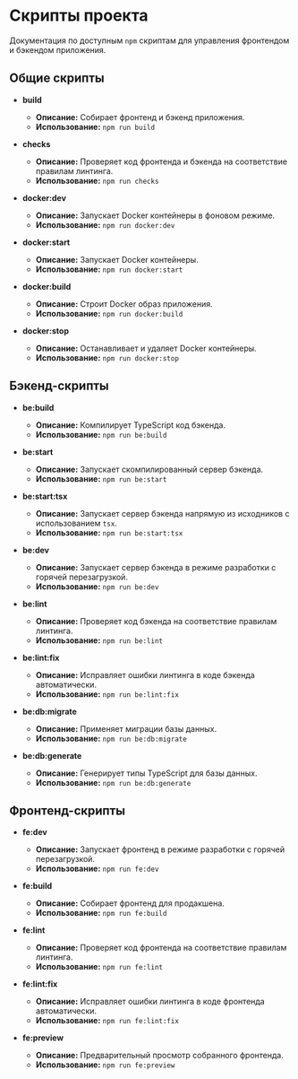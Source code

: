 # Скрипты проекта

Документация по доступным `npm` скриптам для управления фронтендом и бэкендом приложения.

## Общие скрипты

- **build**
    - **Описание:** Собирает фронтенд и бэкенд приложения.
    - **Использование:** `npm run build`

- **checks**
    - **Описание:** Проверяет код фронтенда и бэкенда на соответствие правилам линтинга.
    - **Использование:** `npm run checks`

- **docker:dev**
    - **Описание:** Запускает Docker контейнеры в фоновом режиме.
    - **Использование:** `npm run docker:dev`

- **docker:start**
    - **Описание:** Запускает Docker контейнеры.
    - **Использование:** `npm run docker:start`

- **docker:build**
    - **Описание:** Строит Docker образ приложения.
    - **Использование:** `npm run docker:build`

- **docker:stop**
    - **Описание:** Останавливает и удаляет Docker контейнеры.
    - **Использование:** `npm run docker:stop`

## Бэкенд-скрипты

- **be:build**
    - **Описание:** Компилирует TypeScript код бэкенда.
    - **Использование:** `npm run be:build`

- **be:start**
    - **Описание:** Запускает скомпилированный сервер бэкенда.
    - **Использование:** `npm run be:start`

- **be:start:tsx**
    - **Описание:** Запускает сервер бэкенда напрямую из исходников с использованием `tsx`.
    - **Использование:** `npm run be:start:tsx`

- **be:dev**
    - **Описание:** Запускает сервер бэкенда в режиме разработки с горячей перезагрузкой.
    - **Использование:** `npm run be:dev`

- **be:lint**
    - **Описание:** Проверяет код бэкенда на соответствие правилам линтинга.
    - **Использование:** `npm run be:lint`

- **be:lint:fix**
    - **Описание:** Исправляет ошибки линтинга в коде бэкенда автоматически.
    - **Использование:** `npm run be:lint:fix`

- **be:db:migrate**
    - **Описание:** Применяет миграции базы данных.
    - **Использование:** `npm run be:db:migrate`

- **be:db:generate**
    - **Описание:** Генерирует типы TypeScript для базы данных.
    - **Использование:** `npm run be:db:generate`

## Фронтенд-скрипты

- **fe:dev**
    - **Описание:** Запускает фронтенд в режиме разработки с горячей перезагрузкой.
    - **Использование:** `npm run fe:dev`

- **fe:build**
    - **Описание:** Собирает фронтенд для продакшена.
    - **Использование:** `npm run fe:build`

- **fe:lint**
    - **Описание:** Проверяет код фронтенда на соответствие правилам линтинга.
    - **Использование:** `npm run fe:lint`

- **fe:lint:fix**
    - **Описание:** Исправляет ошибки линтинга в коде фронтенда автоматически.
    - **Использование:** `npm run fe:lint:fix`

- **fe:preview**
    - **Описание:** Предварительный просмотр собранного фронтенда.
    - **Использование:** `npm run fe:preview`


